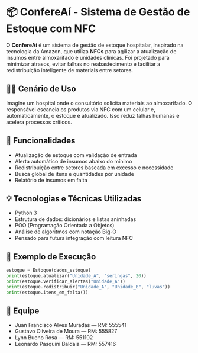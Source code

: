 
# 📦 ConfereAí - Sistema de Gestão de Estoque com NFC

O **ConfereAí** é um sistema de gestão de estoque hospitalar, inspirado na tecnologia da Amazon, que utiliza **NFCs** para agilizar a atualização de insumos entre almoxarifado e unidades clínicas. Foi projetado para minimizar atrasos, evitar falhas no reabastecimento e facilitar a redistribuição inteligente de materiais entre setores.

## 👨‍⚕️ Cenário de Uso

Imagine um hospital onde o consultório solicita materiais ao almoxarifado. O responsável escaneia os produtos via NFC com um celular e, automaticamente, o estoque é atualizado. Isso reduz falhas humanas e acelera processos críticos.



## 🧠 Funcionalidades

- Atualização de estoque com validação de entrada
- Alerta automático de insumos abaixo do mínimo
- Redistribuição entre setores baseada em excesso e necessidade
- Busca global de itens e quantidades por unidade
- Relatório de insumos em falta



## 💡 Tecnologias e Técnicas Utilizadas

- Python 3
- Estrutura de dados: dicionários e listas aninhadas
- POO (Programação Orientada a Objetos)
- Análise de algoritmos com notação Big-O
- Pensado para futura integração com leitura NFC



## 🧪 Exemplo de Execução

```python
estoque = Estoque(dados_estoque)
print(estoque.atualizar("Unidade_A", "seringas", 20))
print(estoque.verificar_alertas("Unidade_A"))
print(estoque.redistribuir("Unidade_A", "Unidade_B", "luvas"))
print(estoque.itens_em_falta())
```



## 👥 Equipe

- Juan Francisco Alves Muradas — RM: 555541
- Gustavo Oliveira de Moura — RM: 555827
- Lynn Bueno Rosa — RM: 551102
- Leonardo Pasquini Baldaia — RM: 557416
